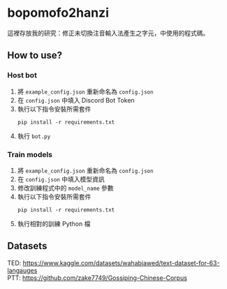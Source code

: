 # bopomofo2hanzi
這裡存放我的研究：修正未切換注音輸入法產生之字元，中使用的程式碼。

## How to use?
### Host bot
1. 將 `example_config.json` 重新命名為 `config.json`
2. 在 `config.json` 中填入 Discord Bot Token
3. 執行以下指令安裝所需套件
    ```
    pip install -r requirements.txt
    ```
4. 執行 `bot.py`

### Train models
1. 將 `example_config.json` 重新命名為 `config.json`
2. 在 `config.json` 中填入模型資訊
3. 修改訓練程式中的 `model_name` 參數
3. 執行以下指令安裝所需套件
    ```
    pip install -r requirements.txt
    ```
4. 執行相對的訓練 Python 檔

## Datasets
TED: https://www.kaggle.com/datasets/wahabjawed/text-dataset-for-63-langauges  
PTT: https://github.com/zake7749/Gossiping-Chinese-Corpus
